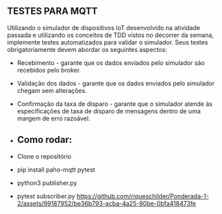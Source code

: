## TESTES PARA MQTT
Utilizando o simulador de dispositivos IoT desenvolvido na atividade passada e utilizando os conceitos de TDD vistos no decorrer da semana, implemente testes automatizados para validar o simulador. Seus testes obrigatoriamente devem abordar os seguintes aspectos:

- Recebimento - garante que os dados enviados pelo simulador são recebidos pelo broker.
- Validação dos dados - garante que os dados enviados pelo simulador chegam sem alterações.
- Confirmação da taxa de disparo - garante que o simulador atende às especificações de taxa de disparo de mensagens dentro de uma margem de erro razoável.

- ## Como rodar:
- Clone o repositório
- pip install paho-mqtt pytest
- python3 publisher.py
- pytest subscriber.py
https://github.com/riqueschilder/Ponderada-1-2/assets/99187952/be36b793-acba-4a25-80be-0bfa418473fe

